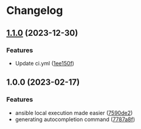 # Changelog

## [1.1.0](https://github.com/jay-babu/ansible-local-exec/compare/v1.0.0...v1.1.0) (2023-12-30)


### Features

* Update ci.yml ([1ee150f](https://github.com/jay-babu/ansible-local-exec/commit/1ee150fc0ec39635873f9744f4adf7abd992ab64))

## 1.0.0 (2023-02-17)


### Features

* ansible local execution made easier ([7590de2](https://github.com/jay-babu/ansible-local-exec/commit/7590de2a8b3f9d63d64a73ffd8dfe83f528d848a))
* generating autocompletion command ([7787a8f](https://github.com/jay-babu/ansible-local-exec/commit/7787a8ffef73416f0b993687aedfe81f15a64104))
